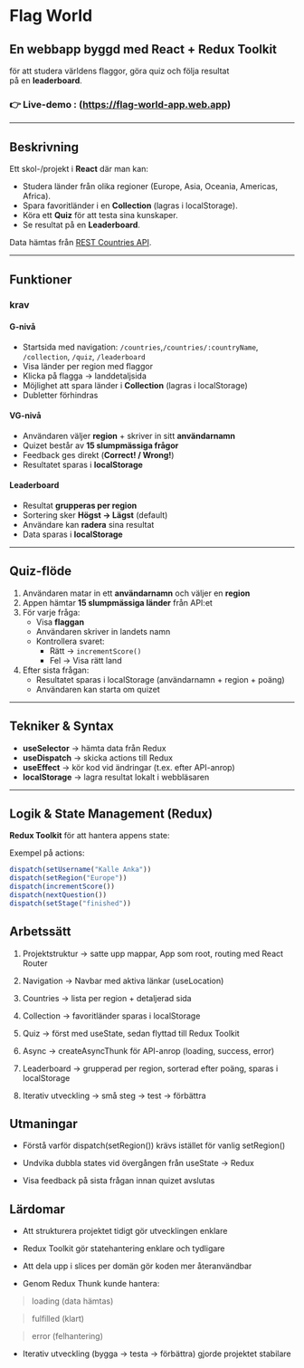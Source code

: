 #  Flag World 

## En webbapp byggd med **React + Redux Toolkit**  
för att studera världens flaggor, göra quiz och följa resultat  
på en **leaderboard**.

### 👉 Live-demo : (https://flag-world-app.web.app)
---

## Beskrivning

Ett skol-/projekt i **React** där man kan:
- Studera länder från olika regioner (Europe, Asia, Oceania, Americas, Africa).
- Spara favoritländer i en **Collection** (lagras i localStorage).
- Köra ett **Quiz** för att testa sina kunskaper.
- Se resultat på en **Leaderboard**.

Data hämtas från [REST Countries API](https://restcountries.com/).

---

##  Funktioner
### krav
#### G-nivå
- Startsida med navigation: `/countries`,`/countries/:countryName`, 
`/collection`, `/quiz`, `/leaderboard`  
- Visa länder per region med flaggor  
- Klicka på flagga → landdetaljsida  
- Möjlighet att spara länder i **Collection** (lagras i localStorage)  
- Dubletter förhindras  
#### VG-nivå
- Användaren väljer **region** + skriver in sitt **användarnamn**  
- Quizet består av **15 slumpmässiga frågor**  
- Feedback ges direkt (**Correct! / Wrong!**)  
- Resultatet sparas i **localStorage**  

#### Leaderboard
- Resultat **grupperas per region**  
- Sortering sker **Högst → Lägst** (default)  
- Användare kan **radera** sina resultat  
- Data sparas i **localStorage**  

---

##  Quiz-flöde

1. Användaren matar in ett **användarnamn** och väljer en **region**  
2. Appen hämtar **15 slumpmässiga länder** från API:et  
3. För varje fråga:
   - Visa **flaggan**  
   - Användaren skriver in landets namn  
   - Kontrollera svaret:  
     - Rätt → `incrementScore()`  
     - Fel → Visa rätt land  
4. Efter sista frågan:
   - Resultatet sparas i localStorage (användarnamn + region + poäng)  
   - Användaren kan starta om quizet  

---

##  Tekniker & Syntax

- **useSelector** → hämta data från Redux  
- **useDispatch** → skicka actions till Redux  
- **useEffect** → kör kod vid ändringar (t.ex. efter API-anrop)  
- **localStorage** → lagra resultat lokalt i webbläsaren  

---

##  Logik & State Management (Redux)

 **Redux Toolkit** för att hantera appens state:

Exempel på actions:
```js
dispatch(setUsername("Kalle Anka"))
dispatch(setRegion("Europe"))
dispatch(incrementScore())
dispatch(nextQuestion())
dispatch(setStage("finished"))
```

## Arbetssätt 
1. Projektstruktur → satte upp mappar, App som root, routing 
med React Router

2. Navigation → Navbar med aktiva länkar (useLocation)

3. Countries → lista per region + detaljerad sida

4. Collection → favoritländer sparas i localStorage

5. Quiz → först med useState, sedan flyttad till Redux Toolkit

6. Async → createAsyncThunk för API-anrop (loading, success, error)

7. Leaderboard → grupperad per region, sorterad efter poäng, sparas i localStorage

8. Iterativ utveckling → små steg → test → förbättra

## Utmaningar
- Förstå varför dispatch(setRegion()) krävs istället 
för vanlig setRegion()

- Undvika dubbla states vid övergången från useState → Redux

- Visa feedback på sista frågan innan quizet avslutas

## Lärdomar
- Att strukturera projektet tidigt gör utvecklingen enklare

- Redux Toolkit gör statehantering enklare och tydligare

- Att dela upp i slices per domän gör koden mer återanvändbar

- Genom Redux Thunk kunde hantera:

> loading (data hämtas)

> fulfilled (klart)

 >error (felhantering)

-  Iterativ utveckling (bygga → testa → förbättra)
 gjorde projektet stabilare